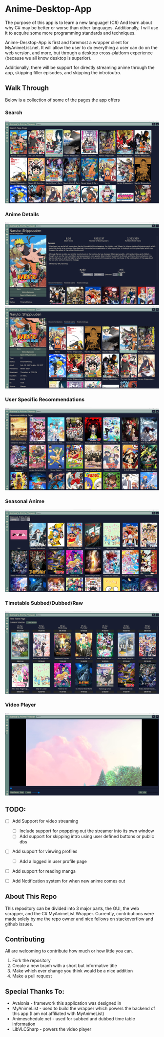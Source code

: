 # Anime-Desktop-App

The purpose of this app is to learn a new language! (C#) And learn about why C# may be better or worse than other languages. Additionally, I will use it to acquire some more programming standards and techniques.

Anime-Desktop-App is first and foremost a wrapper client for MyAnimeList.net. It will allow the user to do everything a user can do on the web version, and more, but through a desktop cross-platform experience (because we all know desktop is superior).

Additionally, there will be support for directly streaming anime through the app, skipping filler episodes, and skipping the intro/outro.

## Walk Through

Below is a collection of some of the pages the app offers

### Search
![Search Page Image](readme_assests/search_naruto.png)

### Anime Details
![Anime Details Page Image (1)](readme_assests/details_naruto_1.png)
![Anime Details Page Image (2)](readme_assests/details_naruto_2.png)

### User Specific Recommendations
![Recommendations Page Image](readme_assests/recommendations.png)

### Seasonal Anime
![Seasonal Page Image](readme_assests/searsonal.png)

### Timetable Subbed/Dubbed/Raw
![Timetable Page Image](readme_assests/timetable.png)

### Video Player
![Watch Page Image](readme_assests/watch.png)

## TODO:
- [ ] Add Support for video streaming
  - [ ] Include support for poppping out the streamer into its own window
  - [ ] Add support for skipping intro using user defined buttons or public dbs
- [ ] Add support for viewing profiles
  - [ ] Add a logged in user profile page 
- [ ] Add support for reading manga
- [ ] Add Notification system for when new anime comes out


## About This Repo

This repository can be divided into 3 major parts, the GUI, the web scrapper, and the C# MyAnimeList Wrapper.
Currently, contributions were made solely by me the repo owner and nice fellows on stackoverflow and github issues.

## Contributing 
All are welcoming to contribute how much or how little you can.
1. Fork the repository
2. Create a new branh with a short but informative title
3. Make which ever change you think would be a nice addition
4. Make a pull request

## Special Thanks To:
- Avalonia - framework this application was designed in
- MyAnimeList - used to build the wrapper which powers the backend of this app (I am not affiliated with MyAnimeList)
- Animeschedule.net - used for subbed and dubbed time table information
- LibVLCSharp - powers the video player